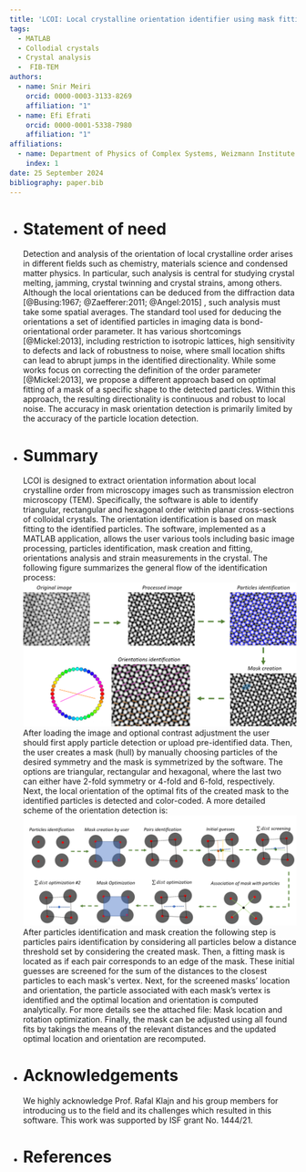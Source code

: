```yaml
---
title: 'LCOI: Local crystalline orientation identifier using mask fitting implemented in MATLAB'
tags:
  - MATLAB
  - Collodial crystals
  - Crystal analysis
  -  FIB-TEM
authors: 
  - name: Snir Meiri
    orcid: 0000-0003-3133-8269
    affiliation: "1"
  - name: Efi Efrati
    orcid: 0000-0001-5338-7980
    affiliation: "1"
affiliations:
  - name: Department of Physics of Complex Systems, Weizmann Institute of Science, Rehovot 76100, Israel
    index: 1
date: 25 September 2024
bibliography: paper.bib
---
```

- # Statement of need
   Detection and analysis of the orientation of local crystalline order arises in different fields such as chemistry, materials science and condensed matter physics. In particular, such analysis is central for studying crystal melting, jamming, crystal twinning and crystal strains, among others. Although the local orientations can be deduced from the diffraction data [@Busing:1967; @Zaefferer:2011; @Angel:2015] , such analysis must take some spatial averages. The standard tool used for deducing the orientations a set of identified particles in imaging data is bond-orientational order parameter. It has various shortcomings [@Mickel:2013], including restriction to isotropic lattices, high sensitivity to defects and lack of robustness to noise, where small location shifts can lead to abrupt jumps in the identified directionality. While some works focus on correcting the definition of the order parameter [@Mickel:2013], we propose a different approach based on optimal fitting of a mask of a specific shape to the detected particles. Within this approach, the resulting directionality is continuous and robust to local noise. The accuracy in mask orientation detection is primarily limited by the accuracy of the particle location detection.
- # Summary
  LCOI is designed to extract orientation information about local crystalline order from microscopy images such as transmission electron microscopy (TEM). Specifically, the software is able to identify triangular, rectangular and hexagonal order within planar cross-sections of colloidal crystals. The orientation identification is based on mask fitting to the identified particles. The software, implemented as a MATLAB application, allows the user various tools including basic image processing, particles identification, mask creation and fitting, orientations analysis and strain measurements in the crystal. The following figure summarizes the general flow of the identification process:
  ![](User%20guide%20images/over1.png)
  After loading the image and optional contrast adjustment the user should first apply particle detection or upload pre-identified data. Then, the user creates a mask (hull) by manually choosing particles of the desired symmetry and the mask is symmetrized by the software. The options are triangular, rectangular and hexagonal, where the last two can either have 2-fold symmetry or 4-fold and 6-fold, respectively. Next, the local orientation of the optimal fits of the created mask to the identified particles is detected and color-coded. A more detailed scheme of the orientation detection is:
  ![](User%20guide%20images/over2.png)
  After particles identification and mask creation the following step is particles pairs identification by considering all particles below a distance threshold set by considering the created mask. Then, a fitting mask is located as if each pair corresponds to an edge of the mask. These initial guesses are screened for the sum of the distances to the closest particles to each mask's vertex.  Next, for the screened masks’ location and orientation, the particle associated with each mask’s vertex is identified and the optimal location and orientation is computed analytically. For more details see the attached file: Mask location and rotation optimization. Finally, the mask can be adjusted using all found fits by takings the means of the relevant distances and the updated optimal location and orientation are recomputed.
- # Acknowledgements
   We highly acknowledge Prof. Rafal Klajn and his group members for introducing us to the field and its challenges which resulted in this software. This work was supported by ISF grant No. 1444/21.
- # References
